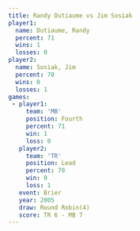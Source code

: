 ```yaml
---
title: Randy Dutiaume vs Jim Sosiak
player1:               
  name: Dutiaume, Randy
  percent: 71          
  wins: 1              
  losses: 0            
player2:               
  name: Sosiak, Jim    
  percent: 70          
  wins: 0              
  losses: 1            
games:
 - player1:          
     team: 'MB'      
     position: Fourth
     percent: 71     
     win: 1          
     loss: 0         
   player2:        
     team: 'TR'    
     position: Lead
     percent: 70   
     win: 0        
     loss: 1       
   event: Brier        
   year: 2005          
   draw: Round Robin(4)
   score: TR 6 - MB 7  
---
```

